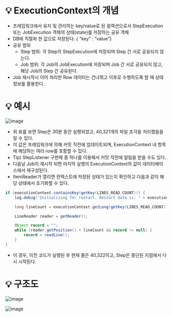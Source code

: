 # 💡 ExecutionContext의 개념

- 프레임워크에서 유지 및 관리하는 key/value로 된 컬렉션으로서 StepExecution 또는 JobExecution 객체의 상태(state)를 저장하는 공유 객체
- DB에 직렬화 한 값으로 저장된다. { “key” : “value”}
- 공유 범위
  - Step 범위: 각 Step의 StepExecution에 저장되며 Step 간 서로 공유되지 않는다.
  - Job 범위: 각 Job의 JobExecution에 저장되며 Job 간 서로 공유되지 않고, 해당 Job의 Step 간 공유된다.
- Job 재시작시 이미 처리한 Row 데이터는 건너뛰고 이후로 수행하도록 할 때 상태 정보를 활용한다.

# 💡 예시

![image](https://github.com/user-attachments/assets/d0183efd-2fe8-4276-be1f-f8a1121c6785)

- 위 표를 보면 Step은 30분 동안 실행되었고, 40,321개의 파일 조각을 처리했음을 알 수 있다.
- 이 값은 프레임워크에 의해 커밋 직전에 업데이트되며, ExecutionContext 내 항목에 해당하는 여러 row를 포함할 수 있다.
- Tip) StepListener 구현체 중 하나를 이용해서 커밋 직전에 알림을 받을 수도 있다.
- 다음날 Job이 재시작 되면 마지막 실행의 ExecutionContext의 값이 데이터베이스에서 재구성된다.
- ItemReader가 열리면 컨텍스트에 저장된 상태가 있는지 확인하고 다음과 같이 해당 상태에서 초기화할 수 있다.

```java
if (executionContext.containsKey(getKey(LINES_READ_COUNT))) {
    log.debug("Initializing for restart. Restart data is: " + executionContext);

    long lineCount = executionContext.getLong(getKey(LINES_READ_COUNT));

    LineReader reader = getReader();

    Object record = "";
    while (reader.getPosition() < lineCount && record != null) {
        record = readLine();
    }
}
```

- 이 경우, 이전 코드가 실행된 후 현재 줄은 40,322이고, Step은 중단된 지점에서 다시 시작된다.

# 💡 구조도

![image](https://github.com/user-attachments/assets/f0624062-2388-4232-80c9-3d0d336e6e96)

![image](https://github.com/user-attachments/assets/5dd46e32-747f-4374-b541-16acbf9c968b)
